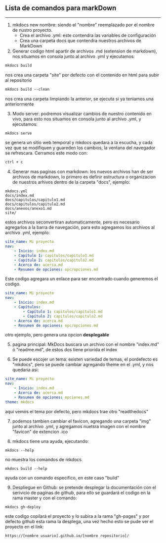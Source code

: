 

## Lista de comandos para markDown  
___

1. mkdocs new nombre: siendo el "nombre" reemplazado por el nombre de nustro proyecto.  
    * Crea el archivo .yml: este contendra las variables de configuración
    * Crea una carpeta docs que contendra nuestros archivos de MarkDown
2. Generar codigo html apartir de archivos .md (extension de markdown), nos situamos en consola junto al archivo .yml y ejecutamos:   
```MarkDown 
mkdocs build
```
nos crea una carpeta "site" por defecto con el contenido en html para subir al repositorio
```MarkDown 
mkdocs build --clean
```
nos crea una carpeta limpiando la anterior, se ejecuta si ya teniamos una anteriormente  

3. Modo server: podremos visualizar cambios de nuestro contenido en vivo, para esto nos situamos en consola junto al archivo .yml, y ejecutamos:
```markdown y mkdocs
mkdocs serve
```
se genera un sitio web temporal y mkdocs quedara a la escucha, y cada vez que se modifiquen y guareden los cambios, la ventana del navegador se refrescara. Cerramos este modo con:
```bash
ctrl + c
```

4. Generar mas paginas con markdown: los nuevos archivos han de ser archivos de markdown, lo primero es definir estructura o organizacion de nuestros arhivos dentro de la carpeta "docs", ejemplo:
```dos
mkdocs.yml
docs/index.md
docs/capitulos/capitulo1.md
docs/capitulos/capitulo2.md
docs/anexos/anexo1.md
site/
```
estos archivos seconvertiran automaticamente, pero es necesario agregarlos a la barra de navegación, para esto agregamos los archivos al archivo .yml, ejemplo:
```yml
site_name: Mi proyecto
nav:
    - Inicio: index.md
    - Capítulo 1: capitulos/capitulo1.md
    - Capítulo 2: capitulos/capitulo2.md
    - Acerca de: acerca.md
    - Resumen de opciones: opc/opciones.md
```
Este codigo agregara un enlace para ser encontrado cuando generemos el codigo.
```yml
site_name: Mi proyecto
nav:
    - Inicio: index.md
    - Capítulos:
        - Capítulo 1: capitulos/capitulo1.md
        - Capítulo 2: capitulos/capitulo2.md
    - Acerca de: acerca.md
    - Resumen de opciones: opc/opciones.md
```
otro ejemplo, pero genera una opcion **desplegable**

5. pagina principal: MkDocs buscara un archivo con el nombre "index.md" ó "readme.md", de estos dos tiene priorida el index

6. Se puede escojer un tema: existen variedad de temas, el pordefecto es "mkdocs", pero se puede cambiar agregando theme en el .yml, y nos quedaria asi:
```yml
site_name: Mi proyecto
nav:
    - Inicio: index.md
    - Acerca de: acerca.md
    - Resumen de opciones: opciones.md
theme: mkdocs
```
aqui vemos el tema por defecto, pero mkdocs trae otro "readthedocs"

7. podemos tambien cambiar el favicon, agregando una carpeta "img" junto al archivo .yml, y agregamos nuetsra imagen con el nombre "favicon" de extencion .ico

8. mkdocs tiene una ayuda, ejecutando:
```mkdocs
mkdocs --help
```
no muestra los comandos de mkdocs
```mkdocs
mkdocs build --help
```
ayuda con un comando especifico, en este caso "build"

9. Despliegue en Github: se pretende desplegar la documentación con el serivicio de paginas de github, para ello se guardará el codigo en la rama master y con el comando:
```mkdocs
mkdocs gh-deploy
```
este codigo copilará el proyecto y lo subira a la rama "gh-pages" y por defecto github esta rama la desplega, una vez hecho esto se pude ver el proyecto en el link:
```https
https://[nombre usuario].github.io/[nombre repositorio]/
```